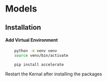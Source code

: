 # Models

## Installation

#### Add Virtual Environment
```bash
    python -m venv venv
    source venv/bin/activate
```
```bash
    pip install accelerate 
```

Restart the Kernal after installing the packages
